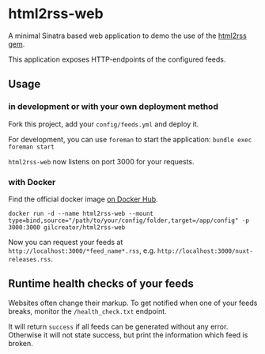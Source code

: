 # html2rss-web

A minimal Sinatra based web application to demo the use of the
[html2rss  gem](https://github.com/gildesmarais/html2rss).

This application exposes HTTP-endpoints of the configured feeds.

## Usage

### in development or with your own deployment method

Fork this project, add your `config/feeds.yml` and deploy it.

For development, you can use `foreman` to start the application:
`bundle exec foreman start`

`html2rss-web` now listens on port 3000 for your requests.

### with Docker

Find the official docker image [on Docker Hub](https://hub.docker.com/r/gilcreator/html2rss-web/).

```
docker run -d --name html2rss-web --mount type=bind,source="/path/to/your/config/folder,target=/app/config" -p 3000:3000 gilcreator/html2rss-web
```

Now you can request your feeds at `http://localhost:3000/*feed_name*.rss`, e.g. `http://localhost:3000/nuxt-releases.rss`.

## Runtime health checks of your feeds

Websites often change their markup. To get notified when one of your feeds breaks,
monitor the `/health_check.txt` endpoint.

It will return `success` if all feeds can be generated without any error.
Otherwise it will not state success, but print the information which feed is broken.
